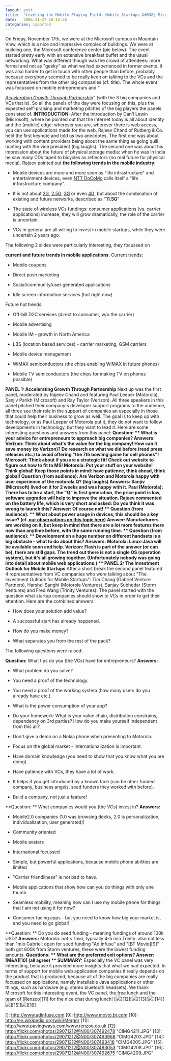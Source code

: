 ```yaml
---
layout: post
title:  "Leveling the Mobile Playing Field: Mobile Startups &#038; Microsoft - Motorola - Verizon"
date:   2006-11-27 10:12:56
categories: imported
---
```

On Friday, November 17th, we were at the Microsoft campus in Mountain View, which is a nice and impressive complex of buildings. We were at building one, the Microsoft conference center (pic below). The event started pretty early with an extensive breakfast buffet and the usual networking. What was different though was the crowd of attendees: more formal and not as "geeky" as what we had experienced in former events. It was also harder to get in touch with other people than before, probably because everybody seemed to be really keen on talking to the VCs and the representatives from the other big companies (cf. title). <!--more-->The whole event was focussed on mobile entrepreneurs and "

[*Accelerating Growth Through Partnership*][1]" (with the 3 big companies and VCs that is). So all the panels of the day were focusing on this, plus the expected self-praising and marketing pitches of the big players the panels consisted of. **INTRODUCTION:** After the introduction by Dan'l Lewin (Microsoft), where he pointed out that the Internet today is all about identity and the (mobile) edge: wherever you are, wherever there is web access, you can use applications made for the web, Rajeev Chand of Rutberg & Co. held the first keynote and told us two anecdotes. The first one was about working with content providers being about the same thing as going quill hunting with the vice president (big laughs). The second one was about his impression about the future of physical storage media: when he was in india he saw many CDs taped to bicycles as reflectors (no real future for physical media). Rajeev pointed out **the following trends in the mobile industry**: 

*   Mobile devices are more and more seen as "life infrastructure" and entertainment devices, even [NTT DoCoMo][2] calls itself a "life infrastructure company".

*   It is not about [2G][3], [2.5G][4], [3G][5] or even [4G][6], but about the combination of existing and future networks, described as "**11.5G**"

*   The state of wireless VCs fundings: consumer applications (vs. carrier applications) increase, they will grow dramatically, the role of the carrier is uncertain.

*   VCs in general are all willing to invest in mobile startups, while they were uncertain 2 years ago.

 The following 2 slides were particularly interesting, they focussed on 

**current and future trends in mobile applications**. Current trends: 

*   Mobile coupons

*   Direct push marketing

*   Social/community/user generated applications

*   Idle screen information services (hot right now)

 Future hot trends: 


*   Off-bill D2C services (direct to consumer, w/o the carrier)

*   Mobile advertising

*   Mobile IM - growth in North America

*   LBS (location based services) - carrier marketing, GSM carriers

*   Mobile device management

*   WiMAX semiconductors (the chips enabling WiMAX in future phones)

*   Mobile TV semiconductors (the chips for making TV on phones possible)



**PANEL 1: Accelerating Growth Through Partnership** Next up was the first panel, moderated by Rajeev Chand and featuring Paul Leeper (Motorola), Sanjiv Parikh (Microsoft) and Ray Taylor (Verizon). All three speakers in this panel pitched their company's developer support programs to the audience, all three see their role in the support of companies an especially in those that could help their business to grow as well. The goal is to keep up with technology, or as Paul Leeper of Motorola put it, they do not want to follow developments in technology, but they want to lead it. Here are some interesting questions and answers from this panel: **Question: ** What is your advice for entrepreneurs to approach big companies? **Answers:** Verizon: Think about what's the value for the big company! How can it save money (to Verizon)? Do research on what we did before (read press releases etc.) to avoid offering "the 7th bowling game for cell phones"! Microsoft: Think about if you are a strategic fit! Check out website to figure out how to fit to MS! Motorola: Put your stuff on your website! Think global! Keep those points in mind: have patience, think ahead, think global! **Question (from audience):** Are Verizon and Motorola happy with user experience of the motorola Q? (big laughs) **Answers:** Sanjiv (Microsoft) lived on it for 2 weeks and was happy with it. Paul (Motorola): There has to be a start, the "Q" is first generation, the price point is low, software upgrades will help to improve the situation. Rajeev commented on the battery life, which is very short and asked: Do you think it was wrong to launch this? Answer: Of course not! ** Question (from audience): ** What about power usage in devices, this should be a key issue? (cf. [our observations on this topic here][7]) **Answer:** Manufacturers are working on it, but keep in mind that there are a lot more features there now than anytime before, with the same running time. ** Question (from audience): ** Development on a huge number on different handsets is a big obstacle - what to do about this? **Answers:** Motorola: Linux-Java will be available soon and help. Verizon: Flash is part of the answer (or can be), there are still gaps. The trend out there is not a single OS (operation system), but it's all growing together. (Unfortunately nobody was going into detail about mobile web applications.) ** PANEL 2: The Investment Outlook for Mobile Startups** After a short break the second panel featured 4 representatives from VC companies who were talking about "The Investment Outlook for Mobile Startups": Tim Chang (Gabriel Venture Partners), Harshul Sanghi (Motorola Ventures), Sanjay Subhedar (Storm Ventures) and Fred Wang (Trinity Ventures). The panel started with the question what startup companies should show to VCs in order to get their attention. Here are the combined answers: 

*   How does your solution add value?

*   A successful start has already happened.

*   How do you make money?

*   What separates you from the rest of the pack?

 The following questions were raised: 

**Question:** What tips do you (the VCs) have for entrepreneurs? **Answers:** 

*   What problem do you solve?

*   You need a proof of the technology.

*   You need a proof of the working system (how many users do you already have etc.).

*   What is the power consumption of your app?

*   Do your homework: What is your value chain, distribution constrains, dependency on 3rd parties? How do you make yourself independent from this all?

*   Don't give a demo on a Nokia phone when presenting to Motorola.

*   Focus on the global market - Internationalization is important.

*   Have domain knowledge (you need to show that you know what you are doing).

*   Have patience with VCs, they have a lot of work.

*   It helps if you get introduced by a known face (can be other funded company, business angels, seed funders they worked with before).

*   Build a company, not just a feature!



**Question: ** What companies would you (the VCs) invest in? **Answers:** 

*   Mobile2.0 companies (1.0 was browsing decks, 2.0 is personalization, individualization, user generated)!

*   Community oriented

*   Mobile avatars

*   International focussed

*   Simple, but powerful applications, because mobile phone abilities are limited

*   "Carrier friendliness" is not bad to have.

*   Mobile applications that show how can you do things with only one thumb

*   Seamless mobility, meaning how can I use my mobile phone for things that I am not using it for now?

*   Consumer facing apps - but you need to know how big your market is, and you need to go global!



**Question: ** Do you do seed funding - meaning fundings of around 100k USD? **Answers:** Motorola: not < 1mio, typically 4-5 mio Trinity: also not less than 1mio Gabriel: open for seed funding "Ad Infuse" and "[BT Movio][9]" both got 600k from Storm ventures, these were the lowest funding amounts. **Questions: ** What are the preferred exit options? **Answer:** [M&A][10] (all agree) ** SUMMARY:** Especially the VC panel was very interesting, because it provided more insights that what we had expected. In terms of support for mobile web application companies it really depends on the product that is produced, because all of the big companies are really focussed on applications, namely installable Java applications or other things, such as hardware (e.g. stereo bluetooth headsets). We thank Microsoft for this interesting event, the VC panel, the free lunch and the team of [Renzoo][11] for the nice chat during lunch! [<img border="0" src="http://static.flickr.com/102/307492478_53f4106b41_d.jpg" />][12][<img border="0" src="http://static.flickr.com/122/307493968_d13834d164_d.jpg" />][13][<img border="0" src="http://static.flickr.com/105/307493418_2def3e5a01_d.jpg" />][14][<img border="0" src="http://static.flickr.com/106/307493053_bd79d09475_d.jpg" />][15][<img border="0" src="http://static.flickr.com/111/307492675_a4b911ab58_d.jpg" />][16]

[1]: http://undertheradarblog.com/mobile-entrepreneur-day-november-17-2006
[2]: http://en.wikipedia.org/wiki/NTT_Docomo
[3]: http://en.wikipedia.org/wiki/2G
[4]: http://en.wikipedia.org/wiki/2.5G
[5]: http://en.wikipedia.org/wiki/3G
[6]: http://en.wikipedia.org/wiki/4G
[7]: http://www.pavingways.com/mobile2event-review_59.html
[]: http://www.adinfuse.com
[9]: http://www.movio.bt.com
[10]: http://en.wikipedia.org/wiki/Merger
[11]: http://www.pavingways.com/www.renzoo.co.uk
[12]: http://flickr.com/photos/29071212@N00/307492478 "CIMG4211.JPG"
[13]: http://flickr.com/photos/29071212@N00/307493968 "CIMG4203.JPG"
[14]: http://flickr.com/photos/29071212@N00/307493418 "CIMG4205.JPG"
[15]: http://flickr.com/photos/29071212@N00/307493053 "CIMG4208.JPG"
[16]: http://flickr.com/photos/29071212@N00/307492675 "CIMG4209.JPG"